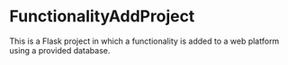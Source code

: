 # FunctionalityAddProject
This is a Flask project in which a functionality is added to a web platform using a provided database.
